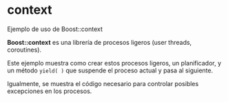 # context
Ejemplo de uso de Boost::context

**Boost::context** es una librería de procesos ligeros (user threads, coroutines).

Este ejemplo muestra como crear estos procesos ligeros, un planificador, y un método `yield( )` que suspende el proceso actual y pasa al siguiente.

Igualmente, se muestra el código necesario para controlar posibles excepciones en los procesos.
